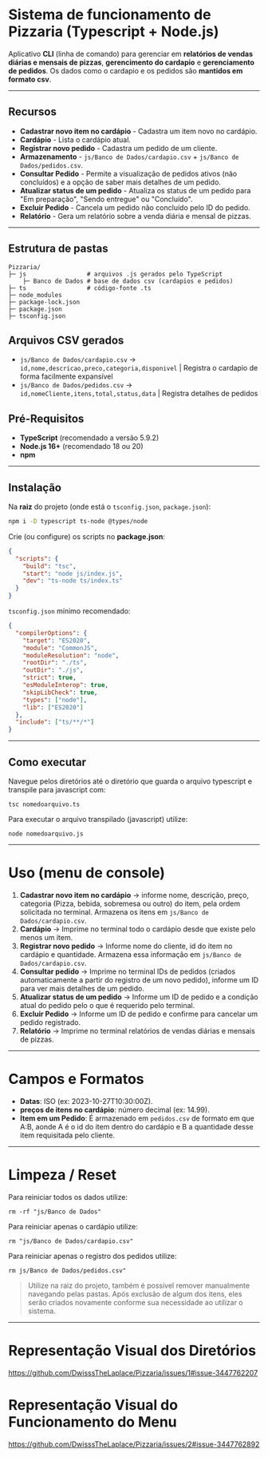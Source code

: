 # Sistema de funcionamento de Pizzaria (Typescript + Node.js)
Aplicativo **CLI** (linha de comando) para gerenciar em **relatórios de vendas diárias e mensais de pizzas**, **gerencimento do cardapio** e **gerenciamento de pedidos**. Os dados como o cardapio e os pedidos são **mantidos em formato csv**.

---

## Recursos
* **Cadastrar novo item no cardápio** - Cadastra um item novo no cardápio.
* **Cardápio** - Lista o cardápio atual.
* **Registrar novo pedido** - Cadastra um pedido de um cliente.
* **Armazenamento** - `js/Banco de Dados/cardapio.csv` + `js/Banco de Dados/pedidos.csv`.
* **Consultar Pedido** - Permite a visualização de pedidos ativos (não concluídos) e a opção de saber mais detalhes de um pedido.
* **Atualizar status de um pedido** - Atualiza os status de um pedido para "Em preparação", "Sendo entregue" ou "Concluído".
* **Excluir Pedido** - Cancela um pedido não concluído pelo ID do pedido.
* **Relatório** - Gera um relatório sobre a venda diária e mensal de pizzas.

---

## Estrutura de pastas

```
Pizzaria/
├─ js                 # arquivos .js gerados pelo TypeScript
    ├─ Banco de Dados # base de dados csv (cardapios e pedidos)
├─ ts                 # código-fonte .ts
├─ node_modules
├─ package-lock.json
├─ package.json
├─ tsconfig.json
```

## Arquivos CSV gerados
* `js/Banco de Dados/cardapio.csv` → `id,nome,descricao,preco,categoria,disponivel` | Registra o cardapio de forma facilmente expansível
* `js/Banco de Dados/pedidos.csv`  → `id,nomeCliente,itens,total,status,data`       | Registra detalhes de pedidos

## Pré-Requisitos

* **TypeScript** (recomendado a versão 5.9.2)
* **Node.js 16+** (recomendado 18 ou 20)
* **npm**

---

## Instalação

Na **raiz** do projeto (onde está o `tsconfig.json`, `package.json`):

```bash
npm i -D typescript ts-node @types/node
```

Crie (ou configure) os scripts no **package.json**:

```json
{
  "scripts": {
    "build": "tsc",
    "start": "node js/index.js",
    "dev": "ts-node ts/index.ts"
  }
}
```

`tsconfig.json` mínimo recomendado:

```json
{
  "compilerOptions": {
    "target": "ES2020",
    "module": "CommonJS",
    "moduleResolution": "node",
    "rootDir": "./ts",
    "outDir": "./js",
    "strict": true,
    "esModuleInterop": true,
    "skipLibCheck": true,
    "types": ["node"],
    "lib": ["ES2020"]
  },
  "include": ["ts/**/*"]
}
```

---

## Como executar

Navegue pelos diretórios até o diretório que guarda o arquivo typescript e transpile para javascript com:

`tsc nomedoarquivo.ts`

Para executar o arquivo transpilado (javascript) utilize:

`node nomedoarquivo.js`

---

# Uso (menu de console)

1. **Cadastrar novo item no cardápio** -> informe nome, descrição, preço, categoria (Pizza, bebida, sobremesa ou outro) do item, pela ordem solicitada no terminal. Armazena os itens em `js/Banco de Dados/cardapio.csv`.
2. **Cardápio** -> Imprime no terminal todo o cardápio desde que existe pelo menos um item.
3. **Registrar novo pedido** -> Informe nome do cliente, id do item no cardápio e quantidade. Armazena essa informação em `js/Banco de Dados/cardapio.csv`.
4. **Consultar pedido** -> Imprime no terminal IDs de pedidos (criados automaticamente a partir do registro de um novo pedido), informe um ID para ver mais detalhes de um pedido.
5. **Atualizar status de um pedido** -> Informe um ID de pedido e a condição atual do pedido pelo o que é requerido pelo terminal.
6. **Excluir Pedido** -> Informe um ID de pedido e confirme para cancelar um pedido registrado.
7. **Relatório** -> Imprime no terminal relatórios de vendas diárias e mensais de pizzas.

---

# Campos e Formatos

* **Datas**: ISO (ex: 2023-10-27T10:30:00Z).
* **preços de itens no cardápio**: número decimal (ex: 14.99).
* **Item em um Pedido**: É armazenado em `pedidos.csv` de formato em que A:B, aonde A é o id do item dentro do cardápio e B a quantidade desse item requisitada pelo cliente.

---

# Limpeza / Reset
Para reiniciar todos os dados utilize:

`rm -rf "js/Banco de Dados"`

Para reiniciar apenas o cardápio utilize:

`rm "js/Banco de Dados/cardapio.csv"`

Para reiniciar apenas o registro dos pedidos utilize:

`rm js/Banco de Dados/pedidos.csv"`

> Utilize na raiz do projeto, também é possível remover manualmente navegando pelas pastas. Após exclusão de algum dos itens, eles serão criados novamente conforme sua necessidade ao utilizar o sistema.

---
# Representação Visual dos Diretórios

https://github.com/DwisssTheLaplace/Pizzaria/issues/1#issue-3447762207

# Representação Visual do Funcionamento do Menu

https://github.com/DwisssTheLaplace/Pizzaria/issues/2#issue-3447762892
